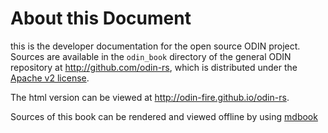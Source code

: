 # About this Document

this is the developer documentation for the open source ODIN project. Sources are available in the `odin_book`
directory of the general ODIN repository at <http://github.com/odin-rs>, which is distributed under the
[Apache v2 license](https://www.apache.org/licenses/LICENSE-2.0).

The html version can be viewed at <http://odin-fire.github.io/odin-rs>.

Sources of this book can be rendered and viewed offline by using [mdbook](https://rust-lang.github.io/mdBook/)
